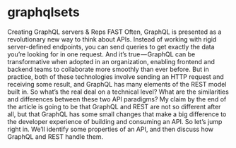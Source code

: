 # graphqlsets
Creating GraphQL servers &amp; Reps FAST
Often, GraphQL is presented as a revolutionary new way to think about APIs. 
Instead of working with rigid server-defined endpoints, you can send queries to get exactly the data you’re looking for in one request. 
And it’s true — GraphQL can be transformative when adopted in an organization, enabling frontend and backend teams to collaborate more smoothly than ever before. But in practice, both of these technologies involve sending an HTTP request and receiving some result, and GraphQL has many elements of the REST model built in.
So what’s the real deal on a technical level? What are the similarities and differences between these two API paradigms? My claim by the end of the article is going to be that GraphQL and REST are not so different after all, but that GraphQL has some small changes that make a big difference to the developer experience of building and consuming an API.
So let’s jump right in. We’ll identify some properties of an API, and then discuss how GraphQL and REST handle them.
